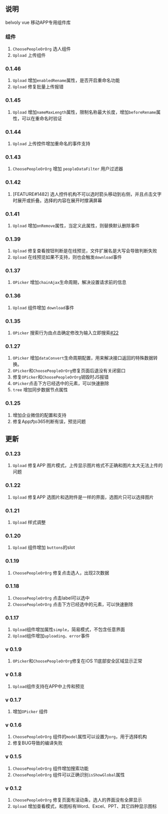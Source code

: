 ## 说明
belvoly vue 移动APP专用组件库

### 组件
1. `ChoosePeopleOrOrg` 选人组件
2. `Upload` 上传组件
### 0.1.46 
1. `Upload` 增加`enabledRename`属性，是否开启重命名功能
2. `Upload` 修复批量上传报错
### 0.1.45
1. `Upload` 增加`nameMaxLength`属性，限制名称最大长度，增加`beforeRename`属性，可以在重命名时验证

### 0.1.44
1. `Upload` 上传控件增加重命名的事件支持
### 0.1.43
1. `ChoosePeopleOrOrg` 增加 `peopleDataFilter` 用户过滤器

### 0.1.42
1. [FEATURE#1482] 选人控件机构不可以选时箭头移动到右侧，并且点击文字时展开或折叠。选择的内容在展开时撑满屏幕
### 0.1.41
1. `Upload` 增加`onRemove`属性，当定义此属性，则替换默认删除事件
### 0.1.39
1. `Upload` 修复查看按钮判断是在线预览，文件扩展名是大写会导致判断失败
2. `Upload` 在线预览如果不支持，则也会触发`download`事件

### 0.1.37
1. `OPicker` 增加`chainAjax`生命周期，解决设置请求前的信息
### 0.1.36
1.  `Upload` 组件增加 `download`事件
### 0.1.35
1. `OPicker` 搜索行为由点击确定修改为输入立即搜索[#22](https://github.com/xakoy/belvoly-vue-aioa/issues/22)
### 0.1.27
1.  `OPicker` 增加`dataConvert`生命周期配置，用来解决接口返回的特殊数据转换。
2.  `OPicker`和`ChoosePeopleOrOrg`修复页面后退没有关闭窗口
3. 修复`OPicker`和`ChoosePeopleOrOrg`销毁时JS报错
4. `OPicker`点击下方已经选中的元素，可以快速删除
5. `tree` 增加同步数据节点属性

### 0.1.25
1. 增加企业微信的配置和支持
2. 修复App内o365判断有误，预览问题

## 更新
### 0.1.23
1. `Upload` 修复APP 图片模式，上传显示图片格式不正确和图片太大无法上传的问题

### 0.1.22
1. `Upload` 修复APP 选图片和选附件是一样的界面，选图片只可以选择图片
### 0.1.21
1. `Upload` 样式调整

### 0.1.20
1. `Upload` 组件增加 `buttons`的slot

### 0.1.19
1. `ChoosePeopleOrOrg` 修复点击选人，出现2次数据

### 0.1.18
1. `ChoosePeopleOrOrg` 点击label可以选中
2. `ChoosePeopleOrOrg` 点击下方已经选中的元素，可以快速删除

### 0.1.17
1. `Upload`组件增加属性`simple`，简易模式，不包含任意界面
2. `Upload`组件增加`uploading`、`error`事件

### v 0.1.9
1. `OPicker`和`ChoosePeopleOrOrg`修复在iOS 11底部安全区域显示正常

### v 0.1.8
1. `Upload`组件支持在APP中上传和预览

### v 0.1.7
1. 增加`OPicker` 组件

### v 0.1.6
1. `ChoosePeopleOrOrg` 组件的`model`属性可以设置为`org`，用于选择机构
2. 修复BUG导致的编译失败

### v 0.1.5
1. `ChoosePeopleOrOrg` 组件增加搜索功能
2. `ChoosePeopleOrOrg` 组件可以正确识别`isShowGlobal`属性

### v 0.1.2
1. `ChoosePeopleOrOrg` 修复页面有滚动条，选人的界面没有全屏显示 
2. `Upload` 增加查看模式，和图标有Word、Excel、PPT、其它四种显示图标